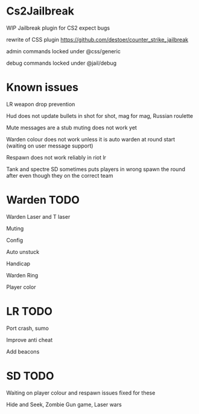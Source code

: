 # Cs2Jailbreak
WIP Jailbreak plugin for CS2 expect bugs

rewrite of CSS plugin https://github.com/destoer/counter_strike_jailbreak 

admin commands locked under @css/generic 

debug commands locked under @jail/debug


# Known issues
LR weapon drop prevention

Hud does not update bullets in shot for shot, mag for mag, Russian roulette

Mute messages are a stub muting does not work yet

Warden colour does not work unless it is auto warden at round start (waiting on user message support)

Respawn does not work reliably in riot lr

Tank and spectre SD sometimes puts players in wrong spawn the round after even though they on the correct team

# Warden TODO
Warden Laser and T laser 

Muting 

Config 

Auto unstuck 

Handicap 

Warden Ring 

Player color 



# LR TODO
Port crash, sumo 

Improve anti cheat

Add beacons 


# SD TODO
Waiting on player colour and respawn issues fixed for these

Hide and Seek, Zombie 
Gun game, Laser wars
